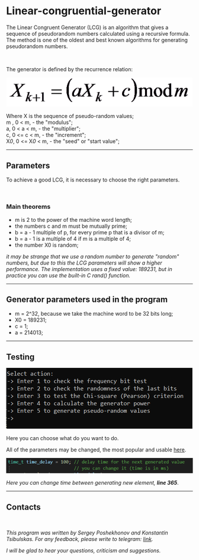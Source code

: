 # Linear-congruential-generator

The Linear Congruent Generator (LCG) is an algorithm that gives a sequence of pseudorandom numbers calculated using a recursive formula. The method is one of the oldest and best known algorithms for generating pseudorandom numbers.

</br>

The generator is defined by the recurrence relation:

![recurrence relation](https://github.com/greyworm11/Linear-congruential-generator/blob/main/Recurrence%20relation.gif?raw=true)

Where X is the sequence of pseudo-random values;
</br>
m , 0 < m, - the "modulus";
</br>
a, 0 < a < m, - the "multiplier";
</br>
c, 0 <= c < m, - the "increment";
</br>
X*0*, 0 <= X*0* < m, - the "seed" or "start value";

___
## Parameters
To achieve a good LCG, it is necessary to choose the right parameters.

</br>

### Main theorems

+ m is 2 to the power of the machine word length;
+ the numbers c and m must be mutually prime;
+ b = a - 1 multiple of p, for every prime p that is a divisor of m;
+ b = a - 1 is a multiple of 4 if m is a multiple of 4;
+ the number X0 is random;

_it may be strange that we use a random number to generate "random" numbers, but due to this the LCG parameters will show a higher performance. The implementation uses a fixed value: 189231, but in practice you can use the built-in C rand() function._

___

## Generator parameters used in the program

+ m = 2^32, because we take the machine word to be 32 bits long;
+ X0 = 189231;
+ c = 1;
+ a = 214013;

___
## Testing

![Start window example image](https://github.com/greyworm11/Linear-congruential-generator/blob/main/start_window_example.PNG?raw=true)

Here you can choose what do you want to do.

All of the parameters may be changed, the most popular and usable [here](https://en.wikipedia.org/wiki/Linear_congruential_generator).

![Time delay param](https://github.com/greyworm11/Linear-congruential-generator/blob/main/time_delay_option.PNG?raw=true)

*Here you can change time between generating new element, **line 365***.

___

## Contacts

</br>

*This program was written by Sergey Poshekhonov and Konstantin Tsibulskas. For any feedback, please write to telegram: [link](https://t.me/sergejgwssd).*

*I will be glad to hear your questions, criticism and suggestions.*
